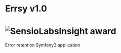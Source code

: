 Errsy v1.0
=====
![SensioLabsInsight award](https://insight.sensiolabs.com/projects/1c86efe3-f90c-4a93-beb3-30f434d6d793/big.png)
=====
Error retention Symfony3 application
